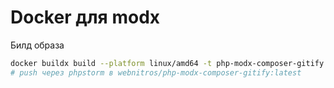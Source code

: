 # Docker для modx

Билд образа

```bash
docker buildx build --platform linux/amd64 -t php-modx-composer-gitify:latest .
# push через phpstorm в webnitros/php-modx-composer-gitify:latest
```
